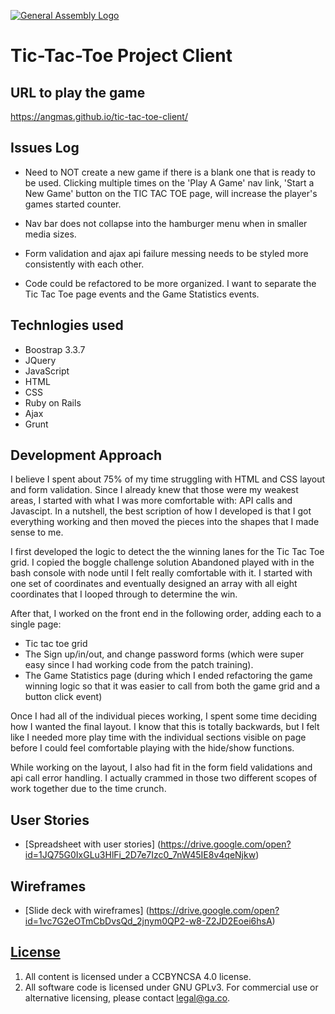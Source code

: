[![General Assembly Logo](https://camo.githubusercontent.com/1a91b05b8f4d44b5bbfb83abac2b0996d8e26c92/687474703a2f2f692e696d6775722e636f6d2f6b6538555354712e706e67)](https://generalassemb.ly/education/web-development-immersive)

# Tic-Tac-Toe Project  Client


## URL to play the game
<https://angmas.github.io/tic-tac-toe-client/>

## Issues Log
- Need to NOT create a new game if there is a blank one that is
  ready to be used. Clicking multiple times on the 'Play A Game'
  nav link, 'Start a New Game' button on the TIC TAC TOE page,
  will increase the player's games started counter.

- Nav bar does not collapse into the hamburger menu when in
  smaller media sizes.

- Form validation and ajax api failure messing needs to be styled
  more consistently with each other.

- Code could be refactored to be more organized. I want
  to separate the Tic Tac Toe page events and the Game
  Statistics events.

## Technlogies used
- Boostrap 3.3.7
- JQuery
- JavaScript
- HTML
- CSS
- Ruby on Rails
- Ajax
- Grunt

## Development Approach
I believe I spent about 75% of my time struggling with
HTML and CSS layout and form validation. Since I already
knew that those were my weakest areas, I started with
what I was more comfortable with: API calls and Javascipt.
In a nutshell, the best scription of how I developed is
that I got everything working and then moved the pieces into
the shapes that I made sense to me.

I first developed the logic to detect the the winning lanes for the Tic Tac Toe grid. I copied the boggle challenge solution Abandoned played with in the bash console with node until I felt
really comfortable with it. I started with one set of coordinates
and eventually designed an array with all eight coordinates
that I looped through to determine the win.

After that, I worked on the front end in the following order,
adding each to a single page:
- Tic tac toe grid
- The Sign up/in/out, and change password forms (which were
  super easy since I had working code from the patch training).
- The Game Statistics page (during which I ended refactoring
  the game winning logic so that it was easier to call from
  both the game grid and a button click event)

Once I had all of the individual pieces working, I spent some
time deciding how I wanted the final layout. I know that this is
totally backwards, but I felt like I needed more play time
with the individual sections visible on page before I could
feel comfortable playing with the hide/show functions.

While working on the layout, I also had fit in the form
field validations and api call error handling. I actually crammed
in those two different scopes of work together due to the time crunch.



## User Stories
 - [Spreadsheet with user stories] (https://drive.google.com/open?id=1JQ75G0IxGLu3HlFi_2D7e7Izc0_7nW45IE8v4qeNjkw)


## Wireframes
- [Slide deck with wireframes] (https://drive.google.com/open?id=1vc7G2eOTmCbDvsQd_2jnym0QP2-w8-Z2JD2Eoei6hsA)



## [License](LICENSE)

1.  All content is licensed under a CC­BY­NC­SA 4.0 license.
1.  All software code is licensed under GNU GPLv3. For commercial use or
    alternative licensing, please contact legal@ga.co.
